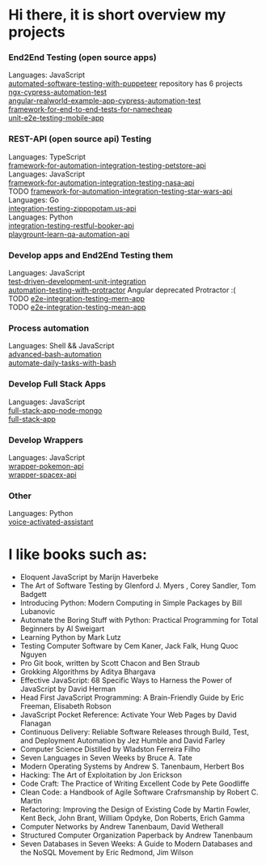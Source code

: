 # Hi there, it is short overview my projects

### End2End Testing (open source apps)
Languages: JavaScript \
[automated-software-testing-with-puppeteer](https://github.com/SashaJson/automated-software-testing-with-puppeteer) repository has 6 projects \
[ngx-cypress-automation-test](https://github.com/SashaJson/ngx-cypress-automation-test) \
[angular-realworld-example-app-cypress-automation-test](https://github.com/SashaJson/angular-realworld-example-app-cypress-automation-test) \
[framework-for-end-to-end-tests-for-namecheap](https://github.com/SashaJson/end-to-end-tests-for-namecheap)\
[unit-e2e-testing-mobile-app](https://github.com/SashaJson/unit-e2e-testing-mobile-app)

### REST-API (open source api) Testing
Languages: TypeScript \
[framework-for-automation-integration-testing-petstore-api](https://github.com/SashaJson/framework-for-automation-integration-testing-petstore-api) \
Languages: JavaScript \
[framework-for-automation-integration-testing-nasa-api](https://github.com/SashaJson/framework-for-automation-integration-testing-nasa-api) \
TODO [framework-for-automation-integration-testing-star-wars-api](https://github.com/SashaJson/framework-for-automation-integration-testing-star-wars-api) \
Languages: Go \
[integration-testing-zippopotam.us-api](https://github.com/SashaJson/integration-testing-zippopotam.us-api) \
Languages: Python \
[integration-testing-restful-booker-api](https://github.com/SashaJson/integration-testing-restful-booker-api) \
[playgrount-learn-qa-automation-api](https://github.com/SashaJson/playgrount-learn-qa-automation-api)

### Develop apps and End2End Testing them
Languages: JavaScript \
[test-driven-development-unit-integration](https://github.com/SashaJson/test-driven-development-unit-integration) \
[automation-testing-with-protractor](https://github.com/SashaJson/automation-testing-with-protractor) Angular deprecated Protractor :( \
TODO [e2e-integration-testing-mern-app](https://github.com/SashaJson/e2e-integration-testing-mern-app) \
TODO [e2e-integration-testing-mean-app](https://github.com/SashaJson/e2e-integration-testing-mean-app) 

### Process automation
Languages: Shell && JavaScript \
[advanced-bash-automation](https://github.com/SashaJson/advanced-bash-automation) \
[automate-daily-tasks-with-bash](https://github.com/SashaJson/automate-daily-tasks-with-bash)

### Develop Full Stack Apps
Languages: JavaScript \
[full-stack-app-node-mongo](https://github.com/SashaJson/full-stack-app-node-mongo) \
[full-stack-app](https://github.com/SashaJson/full-stack-app)

### Develop Wrappers
Languages: JavaScript \
[wrapper-pokemon-api](https://github.com/SashaJson/wrapper-pokemon-api) \
[wrapper-spacex-api](https://github.com/SashaJson/wrapper-spacex-api)

### Other
Languages: Python \
[voice-activated-assistant](https://github.com/SashaJson/voice-activated-assistant) 


# I like books such as:
- Eloquent JavaScript by Marijn Haverbeke
- The Art of Software Testing by Glenford J. Myers , Corey Sandler, Tom Badgett
- Introducing Python: Modern Computing in Simple Packages by Bill Lubanoviс
- Automate the Boring Stuff with Python: Practical Programming for Total Beginners by Al Sweigart
- Learning Python by Mark Lutz
- Testing Computer Software by Cem Kaner, Jack Falk, Hung Quoc Nguyen
- Pro Git book, written by Scott Chacon and Ben Straub
- Grokking Algorithms by Aditya Bhargava
- Effective JavaScript: 68 Specific Ways to Harness the Power of JavaScript by David Herman
- Head First JavaScript Programming: A Brain-Friendly Guide by Eric Freeman, Elisabeth Robson
- JavaScript Pocket Reference: Activate Your Web Pages by David Flanagan
- Continuous Delivery: Reliable Software Releases through Build, Test, and Deployment Automation by Jez Humble and David Farley
- Computer Science Distilled by Wladston Ferreira Filho
- Seven Languages in Seven Weeks by Bruce A. Tate
- Modern Operating Systems by Andrew S. Tanenbaum, Herbert Bos
- Hacking: The Art of Exploitation by Jon Erickson
- Code Craft: The Practice of Writing Excellent Code by Pete Goodliffe
- Clean Code: a Handbook of Agile Software Crafrsmanship by Robert C. Martin
- Refactoring: Improving the Design of Existing Code by Martin Fowler, Kent Beck, John Brant, William Opdyke, Don Roberts, Erich Gamma
- Computer Networks by Andrew Tanenbaum, David Wetherall
- Structured Computer Organization Paperback by Andrew Tanenbaum
- Seven Databases in Seven Weeks: A Guide to Modern Databases and the NoSQL Movement by Eric Redmond, Jim Wilson
